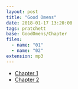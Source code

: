 ```yaml
---
layout: post
title: "Good Omens"
date: 2018-01-17 13:20:00
tags: pratchett
base: GoodOmens/Chapter
files:
  - name: "01"
  - name: "02"
extension: mp3
---
```


* [Chapter 1](http://read-to-me-audio.colinwilliams.name/GoodOmens/Chapter01.mp3)
* [Chapter 2](http://read-to-me-audio.colinwilliams.name/GoodOmens/Chapter02.mp3)
